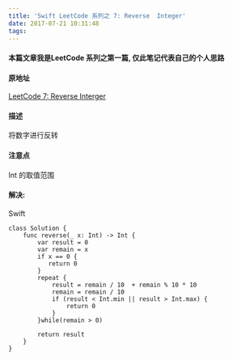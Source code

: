 ```yaml
---
title: 'Swift LeetCode 系列之 7: Reverse  Integer'
date: 2017-07-21 10:31:48
tags:
---
```




#### 本篇文章我是LeetCode 系列之第一篇, 仅此笔记代表自己的个人思路

#### 原地址

[LeetCode 7: Reverse Interger](https://leetcode.com/problems/reverse-integer/#/)

#### 描述

将数字进行反转

#### 注意点

 Int 的取值范围

#### 解决:

Swift

    class Solution {
        func reverse(_ x: Int) -> Int {
            var result = 0
            var remain = x  
            if x == 0 {
               return 0 
            }  
            repeat { 
                result = remain / 10  + remain % 10 * 10
                remain = remain / 10
                if (result < Int.min || result > Int.max) {
                	return 0
                }
            }while(remain > 0)
            
            return result 
        }
    }

